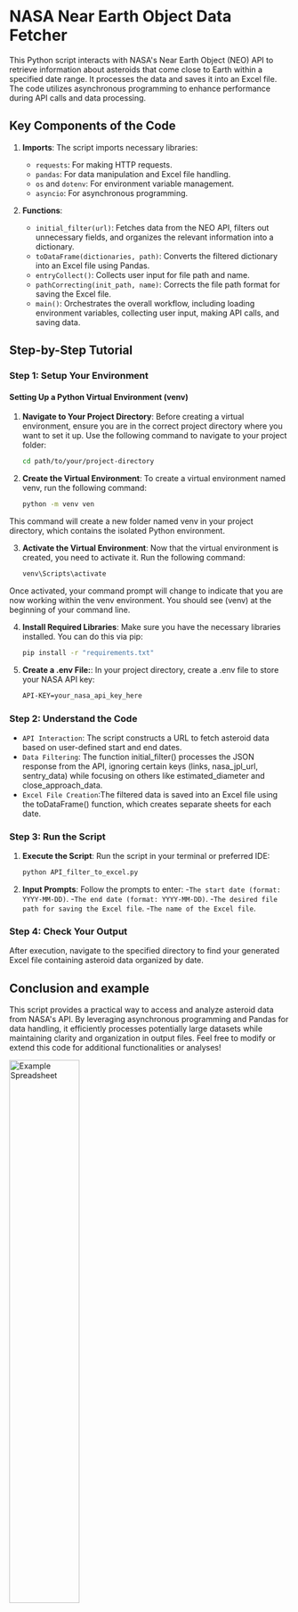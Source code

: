 # NASA Near Earth Object Data Fetcher

This Python script interacts with NASA's Near Earth Object (NEO) API to retrieve information about asteroids that come close to Earth within a specified date range. It processes the data and saves it into an Excel file. The code utilizes asynchronous programming to enhance performance during API calls and data processing.

## Key Components of the Code

1. **Imports**: The script imports necessary libraries:
   - `requests`: For making HTTP requests.
   - `pandas`: For data manipulation and Excel file handling.
   - `os` and `dotenv`: For environment variable management.
   - `asyncio`: For asynchronous programming.

2. **Functions**:
   - `initial_filter(url)`: Fetches data from the NEO API, filters out unnecessary fields, and organizes the relevant information into a dictionary.
   - `toDataFrame(dictionaries, path)`: Converts the filtered dictionary into an Excel file using Pandas.
   - `entryCollect()`: Collects user input for file path and name.
   - `pathCorrecting(init_path, name)`: Corrects the file path format for saving the Excel file.
   - `main()`: Orchestrates the overall workflow, including loading environment variables, collecting user input, making API calls, and saving data.

## Step-by-Step Tutorial

### Step 1: Setup Your Environment

#### Setting Up a Python Virtual Environment (venv)

1. **Navigate to Your Project Directory**:
   Before creating a virtual environment, ensure you are in the correct project directory where you want to set it up. Use the following command to navigate to your project folder:

   ```bash
   cd path/to/your/project-directory

2. **Create the Virtual Environment**:
   To create a virtual environment named venv, run the following command:

   ```bash
   python -m venv ven 

This command will create a new folder named venv in your project directory, which contains the isolated Python environment.

3. **Activate the Virtual Environment**:
   Now that the virtual environment is created, you need to activate it. Run the following command:

   ```bash
   venv\Scripts\activate

Once activated, your command prompt will change to indicate that you are now working within the venv environment. You should see (venv) at the beginning of your command line.

4. **Install Required Libraries**:
   Make sure you have the necessary libraries installed. You can do this via pip:

   ```bash
   pip install -r "requirements.txt"

5. **Create a .env File:**:
    In your project directory, create a .env file to store your NASA API key:
    
    ```bash
    API-KEY=your_nasa_api_key_here

### Step 2: Understand the Code

   - `API Interaction`: The script constructs a URL to fetch asteroid data based on user-defined start and end dates.  
   - `Data Filtering`: The function initial_filter() processes the JSON response from the API, ignoring certain keys (links, nasa_jpl_url, sentry_data) while focusing on others like estimated_diameter and close_approach_data.
   - `Excel File Creation`:The filtered data is saved into an Excel file using the toDataFrame() function, which creates separate sheets for each date.
        
### Step 3: Run the Script
1. **Execute the Script**:
    Run the script in your terminal or preferred IDE:
    ```bash
    python API_filter_to_excel.py

2. **Input Prompts**:
    Follow the prompts to enter:
   -`The start date (format: YYYY-MM-DD)`.
   -`The end date (format: YYYY-MM-DD)`.
   -`The desired file path for saving the Excel file`.
   -`The name of the Excel file`.

### Step 4: Check Your Output
   After execution, navigate to the specified directory to find your generated Excel file containing asteroid data organized by date.

## Conclusion and example
   This script provides a practical way to access and analyze asteroid data from NASA's API. By leveraging asynchronous programming and Pandas for data handling, it efficiently processes potentially large datasets while maintaining clarity and organization in output files. Feel free to modify or extend this code for additional functionalities or analyses!
   
<img src="/images/exemple1.png" alt="Example Spreadsheet" style="width:50%">